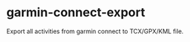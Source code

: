 garmin-connect-export
=====================

Export all activities from garmin connect to TCX/GPX/KML file.
